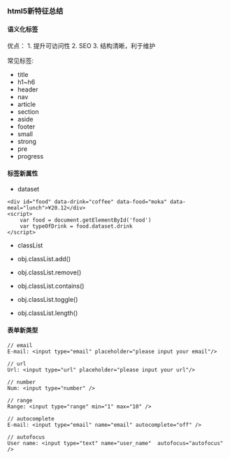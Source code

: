 ### html5新特征总结

#### 语义化标签

优点： 1. 提升可访问性   2. SEO   3. 结构清晰，利于维护   

常见标签:  

- title
- h1~h6
- header
- nav
- article
- section 
- aside
- footer
- small
- strong 
- pre
- progress


#### 标签新属性

- dataset

```
<div id="food" data-drink="coffee" data-food="moka" data-meal="lunch">¥20.12</div>
<script>
    var food = document.getElementById('food')
    var typeOfDrink = food.dataset.drink
</script>
```

- classList

 - obj.classList.add()
 - obj.classList.remove()
 - obj.classList.contains()
 - obj.classList.toggle()
 - obj.classList.length()


#### 表单新类型

```
// email
E-mail: <input type="email" placeholder="please input your email"/>

// url
Url: <input type="url" placeholder="please input your url"/>

// number
Num: <input type="number" />

// range
Range: <input type="range" min="1" max="10" />

// autocomplete
E-mail: <input type="email" name="email" autocomplete="off" />

// autofocus
User name: <input type="text" name="user_name"  autofocus="autofocus" />
```